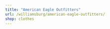 ```yaml
---
title: "American Eagle Outfitters"
url: /williamsburg/american-eagle-outfitters/
shop: clothes
---
```

